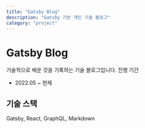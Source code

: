 ```yaml
---
title: "Gatsby Blog"
description: "Gatsby 기반 개인 기술 블로그"
category: "project"
---
```


# Gatsby Blog

기술적으로 배운 것을 기록하는 기술 블로그입니다.
진행 기간

- 2022.05 ~ 현재

## 기술 스택

Gatsby, React, GraphQL, Markdown
